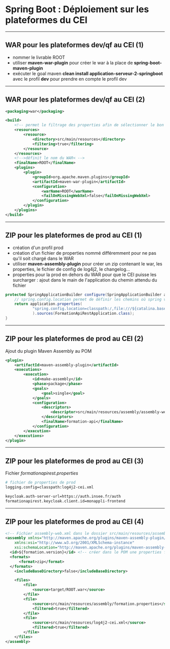 # Spring Boot : Déploiement sur les plateformes du CEI

----

## WAR pour les plateformes dev/qf au CEI (1)

- nommer le livrable ROOT
- utiliser **maven-war-plugin** pour créer le war à la place de **spring-boot-maven-plugin**
- exécuter le goal maven **clean install application-serveur-2-springboot** avec le profil **dev** pour prendre en compte le profil dev

----

## WAR pour les plateformes dev/qf au CEI (2)

```xml
<packaging>war</packaging>

<build>
	<!-- permet le filtrage des properties afin de sélectionner le bon fichier suivant le profil -->
	<resources>
		<resource>
			<directory>src/main/resources</directory>
			<filtering>true</filtering>
		</resource>
	</resources>
	<!-->définit le nom du WAR< -->
	<finalName>ROOT</finalName>
	<plugins>
		<plugin>
			<groupId>org.apache.maven.plugins</groupId>
			<artifactId>maven-war-plugin</artifactId>
			<configuration>
				<warName>ROOT</warName>
				<failOnMissingWebXml>false</failOnMissingWebXml>
			</configuration>
		</plugin>
	</plugins>
</build>
```

----

## ZIP pour les plateformes de prod au CEI (1)

- création d'un profil prod
- création d'un fichier de properties nommé différemment pour ne pas qu'il soit chargé dans le WAR
- utiliser **maven-assembly-plugin** pour créer un zip contenant le war, les properties, le fichier de config de log4j2, le changelog...
- properties pour la prod en dehors du WAR pour que le CEI puisse les surcharger : ajout dans le main de l'application du chemin attendu du fichier

```java
protected SpringApplicationBuilder configure(SpringApplicationBuilder application) {	
	// spring.config.location permet de définir les chemins où spring va chercher des fichiers de properties pour la prod pour le CEI
	return application.properties(
			"spring.config.location=classpath:/,file:///${catalina.base}/webapps/formation.properties"
			).sources(FormationApiRestApplication.class);
}

```

----

## ZIP pour les plateformes de prod au CEI (2)

Ajout du plugin Maven Assembly au POM

```xml
<plugin>
	<artifactId>maven-assembly-plugin</artifactId>
	<executions>
		<execution>
			<id>make-assembly</id>
			<phase>package</phase>
			<goals>
				<goal>single</goal>
			</goals>
			<configuration>
				<descriptors>
					<descriptor>src/main/resources/assembly/assembly-web.xml</descriptor>
				</descriptors>
				<finalName>formation-api</finalName>
			</configuration>
		</execution>
	</executions>
</plugin>
```

----

## ZIP pour les plateformes de prod au CEI (3)

Fichier *formationapirest.properties*
```bash
# fichier de properties de prod
logging.config=classpath:log4j2-cei.xml

keycloak.auth-server-url=https://auth.insee.fr/auth
formationapirest.keycloak.client.id=monappli-frontend
```

----

## ZIP pour les plateformes de prod au CEI (4)

```xml
<!-- Fichier assembly-web.xml dans le dossier src/main/resources/assembly -->
<assembly xmlns="http://maven.apache.org/plugins/maven-assembly-plugin/assembly/1.1.3"
    xmlns:xsi="http://www.w3.org/2001/XMLSchema-instance"
    xsi:schemaLocation="http://maven.apache.org/plugins/maven-assembly-plugin/assembly/1.1.3 http://maven.apache.org/xsd/assembly-1.1.3.xsd">
  <id>${formation.version}</id> <!-- créer dans le POM une properties formation.version -->
  <formats>
      <format>zip</format>
  </formats>
	<includeBaseDirectory>false</includeBaseDirectory>

	<files>
		<file>
			<source>target/ROOT.war</source>
		</file>
		<file>
			<source>src/main/resources/assembly/formation.properties</source>
			<filtered>true</filtered>
		</file>
		<file>
			<source>src/main/resources/log4j2-cei.xml</source>
			<filtered>true</filtered>
		</file>
	</files>
</assembly>
```
